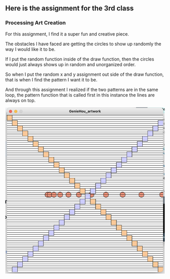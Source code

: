 ## Here is the assignment for the 3rd class
### Processing Art Creation

For this assignment, I find it a super fun and creative piece. 

The obstacles I have faced are getting the circles to show up randomly the way I would like it to be.

If I put the random function inside of the draw function, then the circles would just always shows up in random and unorganized order.

So when I put the random x and y assignment out side of the draw function, that is when I find the pattern I want it to be.

And through this assignment I realized if the two patterns are in the same loop, the pattern function that is called first in this instance the lines are always on top.

![](Genie'sArt.png)
